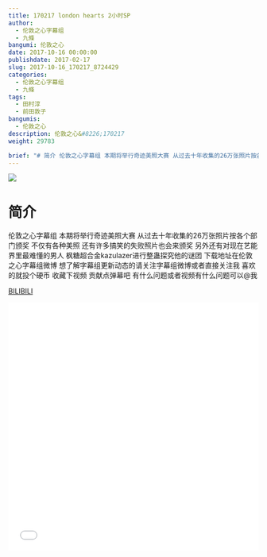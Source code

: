 ```yaml
---
title: 170217 london hearts 2小时SP
author: 
  - 伦敦之心字幕组
  - 九條
bangumi: 伦敦之心
date: 2017-10-16 00:00:00
publishdate: 2017-02-17
slug: 2017-10-16_170217_8724429
categories: 
  - 伦敦之心字幕组
  - 九條
tags: 
  - 田村淳
  - 前田敦子
bangumis: 
  - 伦敦之心
description: 伦敦之心&#8226;170217
weight: 29783

brief: "# 简介 伦敦之心字幕组 本期将举行奇迹美照大赛 从过去十年收集的26万张照片按各个部门颁奖 不仅有各种美照 还有许多搞笑的失败照片也会来颁奖 另外还有对现在艺能界里最难懂的男人 枫糖超合金kazulazer进行整蛊探究他的谜团 下载地址在伦敦之心字幕组微博 想了解字幕组更新动态的请关注字幕组微博或者直接关注我 喜欢的就投个硬币 收藏下视频 贡献点弹幕吧 有什么问题或者视频有什么问题可以@我"
---
```


![](https://i.imgur.com/72lKndW.jpg)

# 简介  
伦敦之心字幕组 本期将举行奇迹美照大赛 从过去十年收集的26万张照片按各个部门颁奖 不仅有各种美照 还有许多搞笑的失败照片也会来颁奖  另外还有对现在艺能界里最难懂的男人 枫糖超合金kazulazer进行整蛊探究他的谜团  下载地址在伦敦之心字幕组微博 想了解字幕组更新动态的请关注字幕组微博或者直接关注我 喜欢的就投个硬币 收藏下视频 贡献点弹幕吧
有什么问题或者视频有什么问题可以@我

  [BILIBILI](https://www.bilibili.com/video/av8724429/)


<div class="vcontainer">  <iframe class='video' src="//www.bilibili.com/blackboard/player.html?aid=8724429" width="100%" height="500" frameborder="0" allowfullscreen="allowfullscreen"></iframe></div>
